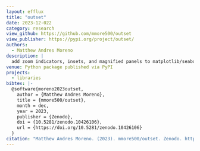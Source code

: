 ```yaml
---
layout: efflux
title: "outset"
date: 2023-12-022
category: research
view_github: https://github.com/mmore500/outset
view_publisher: https://pypi.org/project/outset/
authors:
  - Matthew Andres Moreno
description: |
  add zoom indicators, insets, and magnified panels to matplotlib/seaborn visualizations with ease! 
venue: Python package published via PyPI
projects:
  - libraries
bibtex: |-
  @software{moreno2023outset,
    author = {Matthew Andres Moreno},
    title = {mmore500/outset},
    month = dec,
    year = 2023,
    publisher = {Zenodo},
    doi = {10.5281/zenodo.10426106},
    url = {https://doi.org/10.5281/zenodo.10426106}
  }
citation: "Matthew Andres Moreno. (2023). mmore500/outset. Zenodo. https://doi.org/10.5281/zenodo.10426106"
---
```

